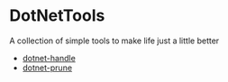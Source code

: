 # DotNetTools

A collection of simple tools to make life just a little better

* [dotnet-handle](DotNetHandle/ReadMe.md)
* [dotnet-prune](DotNetPrune/ReadMe.md)